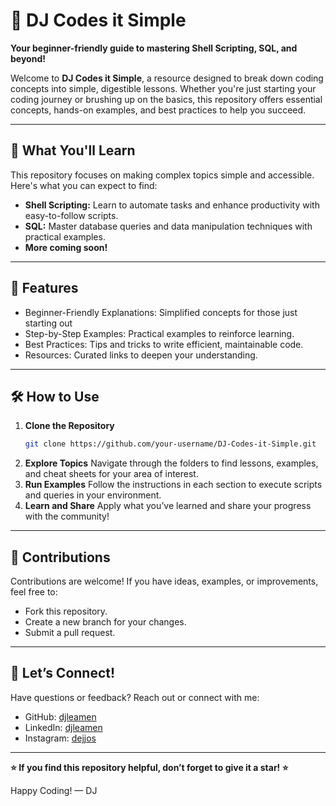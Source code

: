 # 🌟 DJ Codes it Simple

**Your beginner-friendly guide to mastering Shell Scripting, SQL, and beyond!**  

Welcome to **DJ Codes it Simple**, a resource designed to break down coding concepts into simple, digestible lessons. Whether you're just starting your coding journey or brushing up on the basics, this repository offers essential concepts, hands-on examples, and best practices to help you succeed.

---

## 🚀 What You'll Learn
This repository focuses on making complex topics simple and accessible. Here's what you can expect to find:
- **Shell Scripting:** Learn to automate tasks and enhance productivity with easy-to-follow scripts.
- **SQL:** Master database queries and data manipulation techniques with practical examples.
- **More coming soon!** 

---

## 🌟 Features
- Beginner-Friendly Explanations: Simplified concepts for those just starting out
- Step-by-Step Examples: Practical examples to reinforce learning.
- Best Practices: Tips and tricks to write efficient, maintainable code.
- Resources: Curated links to deepen your understanding.

---

## 🛠️ How to Use
1. **Clone the Repository**
    ``` bash
    git clone https://github.com/your-username/DJ-Codes-it-Simple.git
    ```
2. **Explore Topics**
Navigate through the folders to find lessons, examples, and cheat sheets for your area of interest.
3. **Run Examples**
Follow the instructions in each section to execute scripts and queries in your environment.
4. **Learn and Share**
Apply what you’ve learned and share your progress with the community!

---

## 🤝 Contributions

Contributions are welcome! If you have ideas, examples, or improvements, feel free to:
- Fork this repository.
- Create a new branch for your changes.
- Submit a pull request.

---

## 💬 Let’s Connect!

Have questions or feedback? Reach out or connect with me:
- GitHub: [djleamen](https://github.com/djleamen)
- LinkedIn: [djleamen](https://www.linkedin.com/in/djleamen/)
- Instagram: [dejjos](https://www.instagram.com/dejjos/)

---

**⭐ If you find this repository helpful, don’t forget to give it a star! ⭐**

Happy Coding!
— DJ
